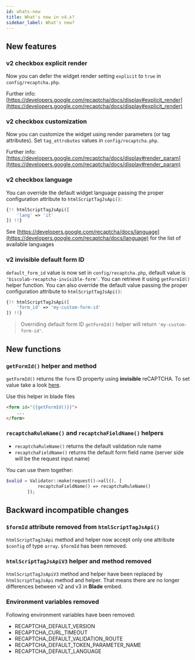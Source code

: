 ```yaml
---
id: whats-new
title: What's new in v4.x?
sidebar_label: What's new?
---
```


## New features

### v2 checkbox explicit render

Now you can defer the widget render setting `explicit` to `true` in `config/recaptcha.php`.

Further info: [https://developers.google.com/recaptcha/docs/display#explicit_render](https://developers.google.com/recaptcha/docs/display#explicit_render)

### v2 checkbox customization

Now you can customize the widget using render parameters (or tag attributes). Set `tag_attrobutes` values in `config/recaptcha.php`.

Further info: [https://developers.google.com/recaptcha/docs/display#render_param](https://developers.google.com/recaptcha/docs/display#render_param)

### v2 checkbox language

You can override the default widget language passing the proper configuration attribute to `htmlScriptTagJsApi()`:

```php
{!! htmlScriptTagJsApi([
    'lang' => 'it'
]) !!}
```
See [https://developers.google.com/recaptcha/docs/language](https://developers.google.com/recaptcha/docs/language) for the list of available languages

### v2 invisible default form ID

`default_form_id` value is now set in `config/recaptcha.php`, default value is `'biscolab-recaptcha-invisible-form'`. You can retrieve it using `getFormId()` helper function.
You can also override the default value passing the proper configuration attribute to `htmlScriptTagJsApi()`:

```php
{!! htmlScriptTagJsApi([
    'form_id' => 'my-custom-form-id'
]) !!}
```
> Overriding default form ID `getFormId()` helper will return `'my-custom-form-id'`.

## New functions

### `getFormId()` helper and method

`getFormId()` returns the `form` ID property using **invisible** reCAPTCHA. To set value take a look [here](#v2-invisible-default-form-id).

Use this helper in blade files
```html
<form id="{{getFormId()}}">
    ...
</form>
```

### `recaptchaRuleName()` and `recaptchaFieldName()` helpers

* `recaptchaRuleName()` returns the default validation rule name
* `recaptchaFieldName()` returns the default form field name (server side will be the request input name)

You can use them together:

```php
$valid = Validator::make(request()->all(), [
            recaptchaFieldName() => recaptchaRuleName()
        ]);
```

## Backward incompatible changes

### `$formId` attribute removed from `htmlScriptTagJsApi()`

`htmlScriptTagJsApi` method and helper now accept only one attribute `$config` of type `array`. `$formId` has been removed.

### `htmlScriptTagJsApiV3` helper and method removed

`htmlScriptTagJsApiV3` method and helper have been replaced by `htmlScriptTagJsApi` method and helper. That means there are no longer differences between v2 and v3 in **Blade** embed.

### Environment variables removed

Following environment variables have been removed:
* RECAPTCHA_DEFAULT_VERSION
* RECAPTCHA_CURL_TIMEOUT
* RECAPTCHA_DEFAULT_VALIDATION_ROUTE
* RECAPTCHA_DEFAULT_TOKEN_PARAMETER_NAME
* RECAPTCHA_DEFAULT_LANGUAGE